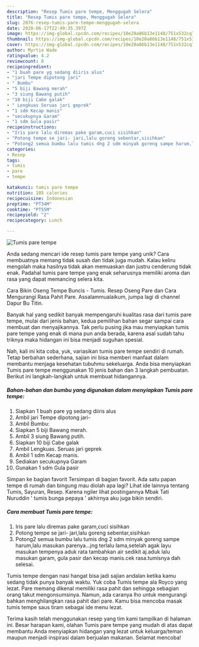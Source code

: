 ```yaml
---
description: "Resep Tumis pare tempe, Menggugah Selera"
title: "Resep Tumis pare tempe, Menggugah Selera"
slug: 2076-resep-tumis-pare-tempe-menggugah-selera
date: 2020-06-17T22:49:35.397Z
image: https://img-global.cpcdn.com/recipes/10e20a86b13e1148/751x532cq70/tumis-pare-tempe-foto-resep-utama.jpg
thumbnail: https://img-global.cpcdn.com/recipes/10e20a86b13e1148/751x532cq70/tumis-pare-tempe-foto-resep-utama.jpg
cover: https://img-global.cpcdn.com/recipes/10e20a86b13e1148/751x532cq70/tumis-pare-tempe-foto-resep-utama.jpg
author: Myrtie Wade
ratingvalue: 4.2
reviewcount: 8
recipeingredient:
- "1 buah pare yg sedang diiris alus"
- "jari Tempe dipotong jari"
- " Bumbu"
- "5 biji Bawang merah"
- "3 siung Bawang putih"
- "10 biji Cabe galak"
- " Lengkuas Seruas jari geprek"
- "1 sdm Kecap manis"
- "secukupnya Garam"
- "1 sdm Gula pasir"
recipeinstructions:
- "Iris pare lalu diremas pake garam,cuci sisihkan"
- "Potong tempe se jari- jari,lalu goreng sebentar,sisihkan"
- "Potong2 semua bumbu lalu tumis dng 2 sdm minyak goreng sampe harum,lalu masukan parenya...jng terlalu lama,setelah agak layu masukan tempenya aduk rata tambahkan air sedikit aj.aduk lalu masukan garam, gula pasir dan kecap manis.cek rasa.tumisnya dah selesai."
categories:
- Resep
tags:
- tumis
- pare
- tempe

katakunci: tumis pare tempe 
nutrition: 105 calories
recipecuisine: Indonesian
preptime: "PT34M"
cooktime: "PT55M"
recipeyield: "2"
recipecategory: Lunch

---
```



![Tumis pare tempe](https://img-global.cpcdn.com/recipes/10e20a86b13e1148/751x532cq70/tumis-pare-tempe-foto-resep-utama.jpg)

Anda sedang mencari ide resep tumis pare tempe yang unik? Cara membuatnya memang tidak susah dan tidak juga mudah. Kalau keliru mengolah maka hasilnya tidak akan memuaskan dan justru cenderung tidak enak. Padahal tumis pare tempe yang enak seharusnya memiliki aroma dan rasa yang dapat memancing selera kita.

Cara Bikin Oseng Tempe Buncis - Tumis. Resep Oseng Pare dan Cara Mengurangi Rasa Pahit Pare. Assalammualaikum, jumpa lagi di channel Dapur Bu Titin.

Banyak hal yang sedikit banyak mempengaruhi kualitas rasa dari tumis pare tempe, mulai dari jenis bahan, kedua pemilihan bahan segar sampai cara membuat dan menyajikannya. Tak perlu pusing jika mau menyiapkan tumis pare tempe yang enak di mana pun anda berada, karena asal sudah tahu triknya maka hidangan ini bisa menjadi suguhan spesial.


Nah, kali ini kita coba, yuk, variasikan tumis pare tempe sendiri di rumah. Tetap berbahan sederhana, sajian ini bisa memberi manfaat dalam membantu menjaga kesehatan tubuhmu sekeluarga. Anda bisa menyiapkan Tumis pare tempe menggunakan 10 jenis bahan dan 3 langkah pembuatan. Berikut ini langkah-langkah untuk membuat hidangannya.

<!--inarticleads1-->

##### Bahan-bahan dan bumbu yang digunakan dalam menyiapkan Tumis pare tempe:

1. Siapkan 1 buah pare yg sedang diiris alus
1. Ambil jari Tempe dipotong jari-
1. Ambil  Bumbu:
1. Siapkan 5 biji Bawang merah.
1. Ambil 3 siung Bawang putih.
1. Siapkan 10 biji Cabe galak
1. Ambil  Lengkuas. Seruas jari geprek
1. Ambil 1 sdm Kecap manis.
1. Sediakan secukupnya Garam
1. Gunakan 1 sdm Gula pasir


Simpan ke bagian favorit Tersimpan di bagian favorit. Ada satu papan tempe di rumah dan bingung mau diolah apa lagi? Lihat ide lainnya tentang Tumis, Sayuran, Resep. Karena ngiler lihat postingannya Mbak Tati Nuruddin &#39; tumis bunga pepaya &#39; akhirnya aku juga bikin sendiri. 

<!--inarticleads2-->

##### Cara membuat Tumis pare tempe:

1. Iris pare lalu diremas pake garam,cuci sisihkan
1. Potong tempe se jari- jari,lalu goreng sebentar,sisihkan
1. Potong2 semua bumbu lalu tumis dng 2 sdm minyak goreng sampe harum,lalu masukan parenya...jng terlalu lama,setelah agak layu masukan tempenya aduk rata tambahkan air sedikit aj.aduk lalu masukan garam, gula pasir dan kecap manis.cek rasa.tumisnya dah selesai.


Tumis tempe dengan nasi hangat bisa jadi sajian andalan ketika kamu sedang tidak punya banyak waktu. Yuk coba Tumis tempe ala Royco yang lezat. Pare memang dikenal memiliki rasa pahit dan sehingga sebagian orang takut mengonsumsinya. Namun, ada caranya lho untuk mengurangi bahkan menghilangkan rasa pahit dari pare. Kamu bisa mencoba masak tumis tempe saus tiram sebagai ide menu lezat. 

Terima kasih telah menggunakan resep yang tim kami tampilkan di halaman ini. Besar harapan kami, olahan Tumis pare tempe yang mudah di atas dapat membantu Anda menyiapkan hidangan yang lezat untuk keluarga/teman maupun menjadi inspirasi dalam berjualan makanan. Selamat mencoba!
